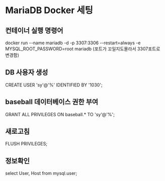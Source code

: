 
# MariaDB Docker 세팅 

## 컨테이너 실행 명령어  
docker run --name mariadb -d -p 3307:3306 --restart=always -e MYSQL_ROOT_PASSWORD=root mariadb
(포트가 꼬일지도몰라서 3307포트로 변경함)

## DB 사용자 생성
CREATE USER 'sy'@'%' IDENTIFIED BY '1030';

## baseball 데이터베이스 권한 부여 
GRANT ALL PRIVILEGES ON baseball.* TO 'sy'@'%';

## 새로고침 
FLUSH PRIVILEGES;

## 정보확인 
select User, Host from mysql.user;